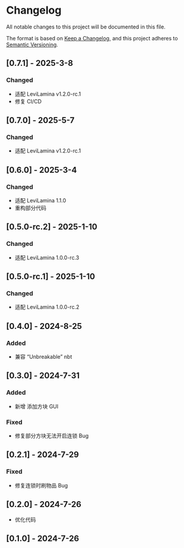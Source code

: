 # Changelog

All notable changes to this project will be documented in this file.

The format is based on [Keep a Changelog](https://keepachangelog.com/en/1.0.0/),
and this project adheres to [Semantic Versioning](https://semver.org/spec/v2.0.0.html).

## [0.7.1] - 2025-3-8

### Changed

- 适配 LeviLamina v1.2.0-rc.1
- 修复 CI/CD

## [0.7.0] - 2025-5-7

### Changed

- 适配 LeviLamina v1.2.0-rc.1

## [0.6.0] - 2025-3-4

### Changed

- 适配 LeviLamina 1.1.0
- 重构部分代码

## [0.5.0-rc.2] - 2025-1-10

### Changed

- 适配 LeviLamina 1.0.0-rc.3

## [0.5.0-rc.1] - 2025-1-10

### Changed

- 适配 LeviLamina 1.0.0-rc.2

## [0.4.0] - 2024-8-25

### Added

- 兼容 “Unbreakable” nbt

## [0.3.0] - 2024-7-31

### Added

- 新增 添加方块 GUI

### Fixed

- 修复部分方块无法开启连锁 Bug

## [0.2.1] - 2024-7-29

### Fixed

- 修复连锁时刷物品 Bug

## [0.2.0] - 2024-7-26

- 优化代码

## [0.1.0] - 2024-7-26
